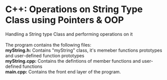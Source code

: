 # C++: Operations on String Type Class using Pointers & OOP
Handling a String type Class and performing operations on it <br>
<br>
The program contains the following files:<br>
**myString.h:** Contains "myString" class, it's memeber functions prototypes and user-defined function prototypes<br>
**myString.cpp:** Contains the defintions of member functions and user-defined functions<br>
**main.cpp:** Contains the front end layer of the program.
